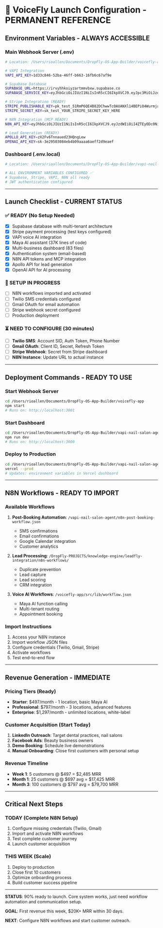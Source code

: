 # 🚀 VoiceFly Launch Configuration - PERMANENT REFERENCE

## **Environment Variables - ALWAYS ACCESSIBLE**

### **Main Webhook Server (.env)**
```bash
# Location: /Users/rioallen/Documents/DropFly-OS-App-Builder/voicefly-app/.env

# VAPI Integration
VAPI_API_KEY=1d33c846-52ba-46ff-b663-16fb6c67af9e

# Supabase Database
SUPABASE_URL=https://irvyhhkoiyzartmmvbxw.supabase.co
SUPABASE_SERVICE_KEY=eyJhbGciOiJIUzI1NiIsInR5cCI6IkpXVCJ9.eyJpc3MiOiJzdXBhYmFzZSIsInJlZiI6ImlydnloaGtvaXl6YXJ0bW12Ynh3Iiwicm9sZSI6InNlcnZpY2Vfcm9sZSIsImlhdCI6MTc1NTExODI5MywiZXhwIjoyMDcwNjk0MjkzfQ.61Zfyc87GpmpIlWFL1fyX6wcfydqCu6DUFuHnpNSvhk

# Stripe Integration (READY)
STRIPE_PUBLISHABLE_KEY=pk_test_51RmP6QE4B82DChwwTcOAUANXl14BEPiO4WurmjatoUztqSXJ6GwmdQtk1jdfimwuTL2ZPr6Yp9Uvbw03QW7T8hmk00gyKAOHTr
STRIPE_SECRET_KEY=sk_test_YOUR_STRIPE_SECRET_KEY_HERE

# N8N Integration (MCP READY)
N8N_API_KEY=eyJhbGciOiJIUzI1NiIsInR5cCI6IkpXVCJ9.eyJzdWIiOiI4ZTEyODc0Ni0yNTk3LTRkYjAtYmQzNy1hMzBkZTQ3MjRjZjAiLCJpc3MiOiJuOG4iLCJhdWQiOiJwdWJsaWMtYXBpIiwiaWF0IjoxNzUzMjg4NTYzfQ.fBaYlJW8FewpxM3FLyidyV8aiPcq09knZ3jf2qXa8yY

# Lead Generation (READY)
APOLLO_API_KEY=zX2Fv6Tnnaued23HQngLew
OPENAI_API_KEY=sk-3e29503084eb4b09aaaa6aeff2d9eaef
```

### **Dashboard (.env.local)**
```bash
# Location: /Users/rioallen/Documents/DropFly-OS-App-Builder/vapi-nail-salon-agent/dashboard/.env.local

# ALL ENVIRONMENT VARIABLES CONFIGURED ✅
# Supabase, Stripe, VAPI, N8N all ready
# JWT authentication configured
```

---

## **Launch Checklist - CURRENT STATUS**

### **✅ READY (No Setup Needed)**
- [x] Supabase database with multi-tenant architecture
- [x] Stripe payment processing (test keys configured)
- [x] VAPI voice AI integration
- [x] Maya AI assistant (37K lines of code)
- [x] Multi-business dashboard (83 files)
- [x] Authentication system (email-based)
- [x] N8N API tokens and MCP integration
- [x] Apollo API for lead generation
- [x] OpenAI API for AI processing

### **🔄 SETUP IN PROGRESS**
- [ ] N8N workflows imported and activated
- [ ] Twilio SMS credentials configured
- [ ] Gmail OAuth for email automation
- [ ] Stripe webhook secret configured
- [ ] Production deployment

### **⏳ NEED TO CONFIGURE (30 minutes)**
- [ ] **Twilio SMS**: Account SID, Auth Token, Phone Number
- [ ] **Gmail OAuth**: Client ID, Secret, Refresh Token
- [ ] **Stripe Webhook**: Secret from Stripe dashboard
- [ ] **N8N Instance**: Update URL to actual instance

---

## **Deployment Commands - READY TO USE**

### **Start Webhook Server**
```bash
cd /Users/rioallen/Documents/DropFly-OS-App-Builder/voicefly-app
npm start
# Runs on: http://localhost:3001
```

### **Start Dashboard**
```bash
cd /Users/rioallen/Documents/DropFly-OS-App-Builder/vapi-nail-salon-agent/dashboard
npm run dev
# Runs on: http://localhost:3000
```

### **Deploy to Production**
```bash
cd /Users/rioallen/Documents/DropFly-OS-App-Builder/vapi-nail-salon-agent/dashboard
vercel --prod
# Updates: environment variables in Vercel dashboard
```

---

## **N8N Workflows - READY TO IMPORT**

### **Available Workflows**
1. **Post-Booking Automation**: `/vapi-nail-salon-agent/n8n-post-booking-workflow.json`
   - SMS confirmations
   - Email confirmations
   - Google Calendar integration
   - Customer analytics

2. **Lead Processing**: `/DropFly-PROJECTS/knowledge-engine/leadfly-integration/n8n-workflows/`
   - Duplicate prevention
   - Lead capture
   - Lead scoring
   - CRM integration

3. **Voice AI Workflows**: `/voicefly-app/src/lib/workflow.json`
   - Maya AI function calling
   - Multi-tenant routing
   - Appointment booking

### **Import Instructions**
1. Access your N8N instance
2. Import workflow JSON files
3. Configure credentials (Twilio, Gmail, Stripe)
4. Activate workflows
5. Test end-to-end flow

---

## **Revenue Generation - IMMEDIATE**

### **Pricing Tiers (Ready)**
- **Starter**: $497/month - 1 location, basic Maya AI
- **Professional**: $797/month - 3 locations, advanced features
- **Enterprise**: $1,297/month - unlimited locations, white-label

### **Customer Acquisition (Start Today)**
1. **LinkedIn Outreach**: Target dental practices, nail salons
2. **Facebook Ads**: Beauty business owners
3. **Demo Booking**: Schedule live demonstrations
4. **Manual Onboarding**: Close first customers with personal setup

### **Revenue Timeline**
- **Week 1**: 5 customers @ $497 = $2,485 MRR
- **Month 1**: 25 customers @ $697 avg = $17,425 MRR
- **Month 3**: 100 customers @ $797 avg = $79,700 MRR

---

## **Critical Next Steps**

### **TODAY (Complete N8N Setup)**
1. Configure missing credentials (Twilio, Gmail)
2. Import and activate N8N workflows
3. Test complete customer journey
4. Launch customer acquisition

### **THIS WEEK (Scale)**
1. Deploy to production
2. Close first 10 customers
3. Optimize onboarding process
4. Build customer success pipeline

---

**STATUS**: 90% ready to launch. Core system works, just need workflow automation and communication setup.

**GOAL**: First revenue this week, $20K+ MRR within 30 days.

**NEXT**: Configure N8N workflows and start customer outreach.